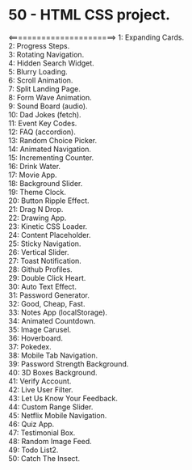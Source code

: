 # 50 - HTML CSS project.
<=======================>
1: Expanding Cards.  
2: Progress Steps.  
3: Rotating Navigation.  
4: Hidden Search Widget.  
5: Blurry Loading.  
6: Scroll Animation.  
7: Split Landing Page.  
8: Form Wave Animation.  
9: Sound Board (audio).  
10: Dad Jokes (fetch).  
11: Event Key Codes.  
12: FAQ (accordion).  
13: Random Choice Picker.  
14: Animated Navigation.  
15: Incrementing Counter.  
16: Drink Water.  
17: Movie App.  
18: Background Slider.  
19: Theme Clock.  
20: Button Ripple Effect.  
21: Drag N Drop.  
22: Drawing App.  
23: Kinetic CSS Loader.  
24: Content Placeholder.  
25: Sticky Navigation.  
26: Vertical Slider.  
27: Toast Notification.  
28: Github Profiles.  
29: Double Click Heart.  
30: Auto Text Effect.  
31: Password Generator.  
32: Good, Cheap, Fast.  
33: Notes App (localStorage).  
34: Animated Countdown.  
35: Image Carusel.  
36: Hoverboard.  
37: Pokedex.  
38: Mobile Tab Navigation.  
39: Password Strength Background.  
40: 3D Boxes Background.  
41: Verify Account.  
42: Live User Filter.  
43: Let Us Know Your Feedback.  
44: Custom Range Slider.  
45: Netflix Mobile Navigation.  
46: Quiz App.  
47: Testimonial Box.  
48: Random Image Feed.  
49: Todo List2.  
50: Catch The Insect.  
